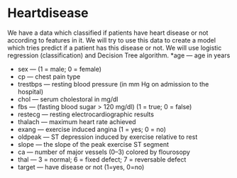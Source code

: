 # Heartdisease

We have a data which classified if patients have heart disease or not according to features in it. We will try to use this data to create a model which tries predict if a patient has this disease or not. We will use logistic regression (classification) and Decision Tree algorithm.
*age — age in years
* sex — (1 = male; 0 = female)
* cp — chest pain type
* trestbps — resting blood pressure (in mm Hg on admission to the hospital)
* chol — serum cholestoral in mg/dl
* fbs — (fasting blood sugar > 120 mg/dl) (1 = true; 0 = false)
* restecg — resting electrocardiographic results
* thalach — maximum heart rate achieved
* exang — exercise induced angina (1 = yes; 0 = no)
* oldpeak — ST depression induced by exercise relative to rest
* slope — the slope of the peak exercise ST segment
* ca — number of major vessels (0–3) colored by flourosopy
* thal — 3 = normal; 6 = fixed defect; 7 = reversable defect
* target — have disease or not (1=yes, 0=no)
